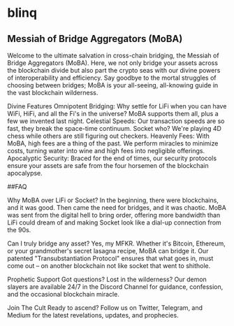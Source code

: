 # blinq

## Messiah of Bridge Aggregators (MoBA)
Welcome to the ultimate salvation in cross-chain bridging, the Messiah of Bridge Aggregators (MoBA). Here, we not only bridge your assets across the blockchain divide but also part the crypto seas with our divine powers of interoperability and efficiency. Say goodbye to the mortal struggles of choosing between bridges; MoBA is your all-seeing, all-knowing guide in the vast blockchain wilderness.

Divine Features
Omnipotent Bridging: Why settle for LiFi when you can have WiFi, HiFi, and all the Fi's in the universe? MoBA supports them all, plus a few we invented last night.
Celestial Speeds: Our transaction speeds are so fast, they break the space-time continuum. Socket who? We're playing 4D chess while others are still figuring out checkers.
Heavenly Fees: With MoBA, high fees are a thing of the past. We perform miracles to minimize costs, turning water into wine and high fees into negligible offerings.
Apocalyptic Security: Braced for the end of times, our security protocols ensure your assets are safe from the four horsemen of the blockchain apocalypse.


##FAQ

Why MoBA over LiFi or Socket?
In the beginning, there were blockchains, and it was good. Then came the need for bridges, and it was chaotic. MoBA was sent from the digital hell to bring order, offering more bandwidth than LiFi could dream of and making Socket look like a dial-up connection from the 90s.

Can I truly bridge any asset?
Yes, my MFKR. Whether it's Bitcoin, Ethereum, or your grandmother's secret lasagna recipe, MoBA can bridge it. Our patented "Transubstantiation Protocol" ensures that what goes in, must come out – on another blockchain not like socket that went to shithole.

Prophetic Support
Got questions? Lost in the wilderness? Our demon slayers are available 24/7 in the Discord Channel for guidance, confession, and the occasional blockchain miracle.

Join The Cult
Ready to ascend? Follow us on Twitter, Telegram, and Medium for the latest revelations, updates, and prophecies.
